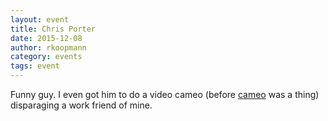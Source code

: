 ```yaml
---
layout: event
title: Chris Porter
date: 2015-12-08
author: rkoopmann
category: events
tags: event
---
```


Funny guy.
I even got him to do a video cameo (before [cameo](https://www.cameo.com/) was a thing) disparaging a work friend of mine.
